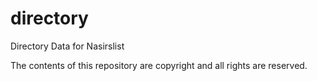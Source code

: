 # directory
Directory Data for Nasirslist 

The contents of this repository are copyright
and all rights are reserved.
